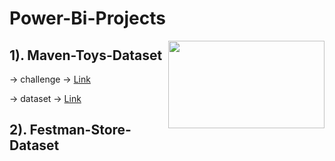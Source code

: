 # Power-Bi-Projects 

<img align="right" width="250" height="140" src="https://encrypted-tbn0.gstatic.com/images?q=tbn:ANd9GcRcGyrlOa7eOrmhhy00jQY7J4owCgyb_Qp66g&usqp=CAU">

## 1). Maven-Toys-Dataset 
-> challenge -> [Link](https://www.mavenanalytics.io/blog/maven-toys-challenge?utm_source=linkedin&utm_campaign=MavenToysChallenge_li_maven)

-> dataset -> [Link](https://www.mavenanalytics.io/data-playground)

## 2). Festman-Store-Dataset

